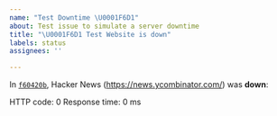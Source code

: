 ```yaml
---
name: "Test Downtime \U0001F6D1"
about: Test issue to simulate a server downtime
title: "\U0001F6D1 Test Website is down"
labels: status
assignees: ''

---
```


In [`f60420b`](https://github.com/kalagiri-bot/uptime), Hacker News (https://news.ycombinator.com/) was **down**:

HTTP code: 0
Response time: 0 ms
